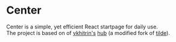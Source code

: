 Center
======
Center is a simple, yet efficient React startpage for daily use.\
The project is based on of [vkhitrin\'s](https://github.com/vkhitrin) [hub](https://github.com/vkhitrin/hub/) (a modified fork of [tilde](https://github.com/cadejscroggins/tilde)).